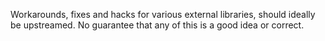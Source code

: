 Workarounds, fixes and hacks for various external libraries, should ideally be upstreamed. No guarantee that any of this is a good idea or correct.
